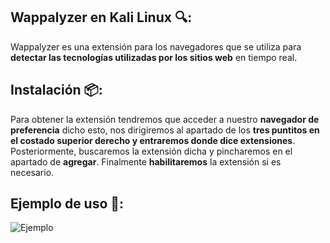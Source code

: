## Wappalyzer en Kali Linux 🔍:
Wappalyzer es una extensión para los navegadores que se utiliza para **detectar las tecnologías utilizadas por los sitios web** en tiempo real.
<br>
## Instalación 📦:
Para obtener la extensión tendremos que acceder a nuestro **navegador de preferencia** dicho esto, nos dirigiremos al apartado de los **tres puntitos en el costado superior derecho y entraremos donde dice extensiones**. Posteriormente, buscaremos la extensión dicha y pincharemos en el apartado de **agregar**. Finalmente **habilitaremos** la extensión si es necesario.
<br>
## Ejemplo de uso 🔧:
![Ejemplo](https://github.com/user-attachments/assets/d4c504e7-1b7f-4e62-aa7a-670ff667880b)







